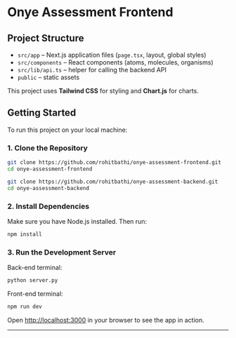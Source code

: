 # Onye Assessment Frontend


## Project Structure

- `src/app` – Next.js application files (`page.tsx`, layout, global styles)
- `src/components` – React components (atoms, molecules, organisms)
- `src/lib/api.ts` – helper for calling the backend API
- `public` – static assets

This project uses **Tailwind CSS** for styling and **Chart.js** for charts. 

## Getting Started

To run this project on your local machine:

### 1. Clone the Repository

```bash
git clone https://github.com/rohitbathi/onye-assessment-frontend.git
cd onye-assessment-frontend
```

```bash
git clone https://github.com/rohitbathi/onye-assessment-backend.git
cd onye-assessment-backend
```

### 2. Install Dependencies

Make sure you have Node.js installed. Then run:

```bash
npm install
```

### 3. Run the Development Server
Back-end terminal:
```bash
python server.py
```
Front-end terminal:
```bash
npm run dev
```

Open [http://localhost:3000](http://localhost:3000) in your browser to see the app in action.

---


